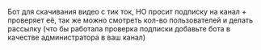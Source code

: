 Бот для скачивания видео с тик ток, НО просит подписку на канал + проверяет её, так же можно смотреть кол-во пользователей и делать рассылку (что бы работала проверка подписки добавьте бота в качестве администратора в ваш канал)
